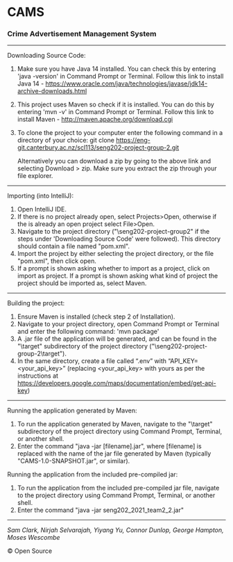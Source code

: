 # CAMS
### Crime Advertisement Management System

---
Downloading Source Code:

1. Make sure you have Java 14 installed. You can check this by entering 'java -version' in Command Prompt or Terminal. Follow this link to install Java 14 - https://www.oracle.com/java/technologies/javase/jdk14-archive-downloads.html
2. This project uses Maven so check if it is installed. You can do this by entering 'mvn -v' in Command Prompt or Terminal. Follow this link to install Maven - http://maven.apache.org/download.cgi
3. To clone the project to your computer enter the following command in a directory of your choice:
   git clone https://eng-git.canterbury.ac.nz/scl113/seng202-project-group-2.git

   Alternatively you can download a zip by going to the above link and selecting Download > zip. Make sure you extract the zip through your file explorer.
---


Importing (into IntelliJ):

1. Open IntelliJ IDE.
2. If there is no project already open, select Projects>Open, otherwise if the is already an open project select File>Open.
3. Navigate to the project directory ("\seng202-project-group2\" if the steps under 'Downloading Source Code' were followed).
   This directory should contain a file named "pom.xml".
4. Import the project by either selecting the project directory, or the file "pom.xml", then click open.
5. If a prompt is shown asking whether to import as a project, click on import as project.
   If a prompt is shown asking what kind of project the project should be imported as, select Maven.
---


Building the project:

1. Ensure Maven is installed (check step 2 of Installation).
2. Navigate to your project directory, open Command Prompt or Terminal and enter the following command:
   'mvn package'
3. A .jar file of the application will be generated, and can be found in the "\target\" subdirectory of the project directory ("\seng202-project-group-2\target\").
4. In the same directory, create a file called “.env” with “API_KEY=<your_api_key>” (replacing <your_api_key> with yours as per the instructions at https://developers.google.com/maps/documentation/embed/get-api-key)

---


Running the application generated by Maven:

1. To run the application generated by Maven, navigate to the "\target\" subdirectory of the project directory using Command Prompt, Terminal, or another shell.
2. Enter the command "java -jar [filename].jar", where [filename] is replaced with the name of the jar file generated by Maven (typically "CAMS-1.0-SNAPSHOT.jar", or similar).

Running the application from the included pre-compiled jar:
1. To run the application from the included pre-compiled jar file, navigate to the project directory using Command Prompt, Terminal, or another shell.
2. Enter the command "java -jar seng202_2021_team2_2.jar"
---

_Sam Clark, Nirjah Selvarajah, Yiyang Yu, Connor Dunlop, George Hampton, Moses Wescombe_

&copy; Open Source
